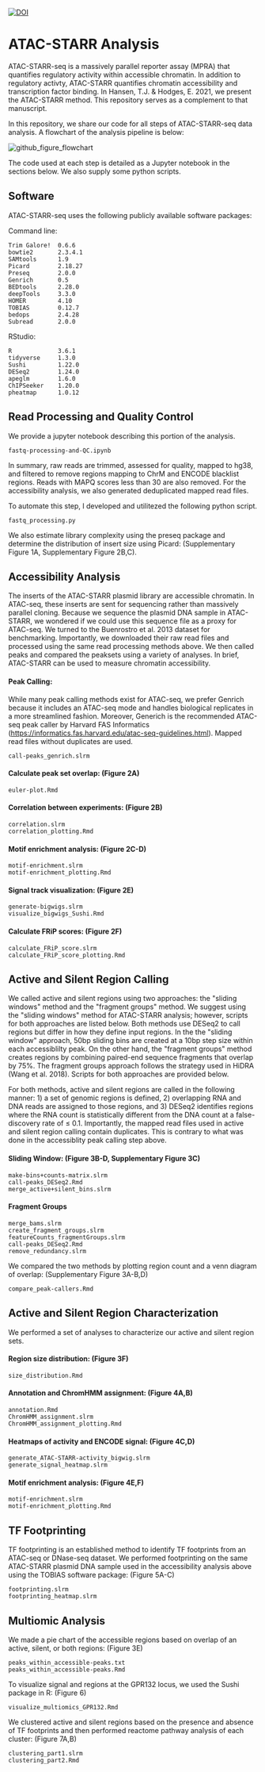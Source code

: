 [![DOI](https://zenodo.org/badge/377602391.svg)](https://zenodo.org/badge/latestdoi/377602391)
# ATAC-STARR Analysis 
ATAC-STARR-seq is a massively parallel reporter assay (MPRA) that quantifies regulatory activity within accessible chromatin. In addition to regulatory activty, ATAC-STARR quantifies chromatin accessibility and transcription factor binding. In Hansen, T.J. & Hodges, E. 2021, we present the ATAC-STARR method. This repository serves as a complement to that manuscript. 

In this repository, we share our code for all steps of ATAC-STARR-seq data analysis. A flowchart of the analysis pipeline is below:

![github_figure_flowchart](https://user-images.githubusercontent.com/61889919/124975325-879a1080-dff3-11eb-9c8f-fcd3b397dd45.png)

The code used at each step is detailed as a Jupyter notebook in the sections below. We also supply some python scripts. 

## Software
ATAC-STARR-seq uses the following publicly available software packages: 

Command line:
```
Trim Galore!  0.6.6 
bowtie2       2.3.4.1
SAMtools      1.9
Picard        2.18.27
Preseq        2.0.0
Genrich       0.5
BEDtools      2.28.0
deepTools     3.3.0
HOMER         4.10
TOBIAS        0.12.7
bedops        2.4.28
Subread       2.0.0
```
RStudio:
```
R             3.6.1
tidyverse     1.3.0
Sushi         1.22.0
DESeq2        1.24.0
apeglm        1.6.0
ChIPSeeker    1.20.0
pheatmap      1.0.12 
```
## Read Processing and Quality Control
We provide a jupyter notebook describing this portion of the analysis. 
```
fastq-processing-and-QC.ipynb
```
In summary, raw reads are trimmed, assessed for quality, mapped to hg38, and filtered to remove regions mapping to ChrM and ENCODE blacklist regions. Reads with MAPQ scores less than 30 are also removed. For the accessibility analysis, we also generated deduplicated mapped read files. 

To automate this step, I developed and utilitezed the following python script. 
```
fastq_processing.py
```
We also estimate library complexity using the preseq package and determine the distribution of insert size using Picard: (Supplementary Figure 1A, Supplementary Figure 2B,C). 

## Accessibility Analysis
The inserts of the ATAC-STARR plasmid library are accessible chromatin. In ATAC-seq, these inserts are sent for sequencing rather than massively parallel cloning. Because we sequence the plasmid DNA sample in ATAC-STARR, we wondered if we could use this sequence file as a proxy for ATAC-seq. We turned to the Buenrostro et al. 2013 dataset for benchmarking. Importantly, we downloaded their raw read files and processed using the same read processing methods above. We then called peaks and compared the peaksets using a variety of analyses. In brief, ATAC-STARR can be used to measure chromatin accessibility. 

#### Peak Calling: 
While many peak calling methods exist for ATAC-seq, we prefer Genrich because it includes an ATAC-seq mode and handles biological replicates in a more streamlined fashion. Moreover, Generich is the recommended ATAC-seq peak caller by Harvard FAS Informatics (https://informatics.fas.harvard.edu/atac-seq-guidelines.html). Mapped read files without duplicates are used.  
```
call-peaks_genrich.slrm
```
#### Calculate peak set overlap: (Figure 2A)
```
euler-plot.Rmd
```
#### Correlation between experiments: (Figure 2B)
```
correlation.slrm
correlation_plotting.Rmd
```
#### Motif enrichment analysis: (Figure 2C-D)
```
motif-enrichment.slrm
motif-enrichment_plotting.Rmd
```
#### Signal track visualization: (Figure 2E)
```
generate-bigwigs.slrm
visualize_bigwigs_Sushi.Rmd
```
#### Calculate FRiP scores: (Figure 2F)
```
calculate_FRiP_score.slrm
calculate_FRiP_score_plotting.Rmd
```
## Active and Silent Region Calling
We called active and silent regions using two approaches: the "sliding windows" method and the "fragment groups" method. We suggest using the "sliding windows" method for ATAC-STARR analysis; however, scripts for both approaches are listed below. Both methods use DESeq2 to call regions but differ in how they define input regions. In the the "sliding window" approach, 50bp sliding bins are created at a 10bp step size within each accessiblilty peak. On the other hand, the "fragment groups" method creates regions by combining paired-end sequence fragments that overlap by 75%. The fragment groups approach follows the strategy used in HiDRA (Wang et al. 2018). Scripts for both approaches are provided below. 

For both methods, active and silent regions are called in the following manner: 1) a set of genomic regions is defined, 2) overlapping RNA and DNA reads are assigned to those regions, and 3) DESeq2 identifies regions where the RNA count is statistically different from the DNA count at a false-discovery rate of ≤ 0.1. Importantly, the mapped read files used in active and silent region calling contain duplicates. This is contrary to what was done in the accessiblity peak calling step above. 

#### Sliding Window: (Figure 3B-D, Supplementary Figure 3C)
```
make-bins+counts-matrix.slrm
call-peaks_DESeq2.Rmd
merge_active+silent_bins.slrm
```
#### Fragment Groups
```
merge_bams.slrm
create_fragment_groups.slrm
featureCounts_fragmentGroups.slrm
call-peaks_DESeq2.Rmd
remove_redundancy.slrm
```
We compared the two methods by plotting region count and a venn diagram of overlap: (Supplementary Figure 3A-B,D)
```
compare_peak-callers.Rmd
```
## Active and Silent Region Characterization
We performed a set of analyses to characterize our active and silent region sets. 

#### Region size distribution: (Figure 3F)
```
size_distribution.Rmd
```
#### Annotation and ChromHMM assignment: (Figure 4A,B)
```
annotation.Rmd
ChromHMM_assignment.slrm
ChromHMM_assignment_plotting.Rmd
```
#### Heatmaps of activity and ENCODE signal: (Figure 4C,D)
```
generate_ATAC-STARR-activity_bigwig.slrm
generate_signal_heatmap.slrm
```
#### Motif enrichment analysis: (Figure 4E,F)
```
motif-enrichment.slrm
motif-enrichment_plotting.Rmd
```
## TF Footprinting 
TF footprinting is an established method to identify TF footprints from an ATAC-seq or DNase-seq dataset. We performed footprinting on the same ATAC-STARR plasmid DNA sample used in the accessibility analysis above using the TOBIAS software package: (Figure 5A-C)
```
footprinting.slrm
footprinting_heatmap.slrm
```
## Multiomic Analysis
We made a pie chart of the accessible regions based on overlap of an active, silent, or both regions: (Figure 3E)
```
peaks_within_accessible-peaks.txt
peaks_within_accessible-peaks.Rmd
```
To visualize signal and regions at the GPR132 locus, we used the Sushi package in R: (Figure 6)
```
visualize_multiomics_GPR132.Rmd
```
We clustered active and silent regions based on the presence and absence of TF footprints and then performed reactome pathway analysis of each cluster: (Figure 7A,B) 
```
clustering_part1.slrm
clustering_part2.Rmd
```
